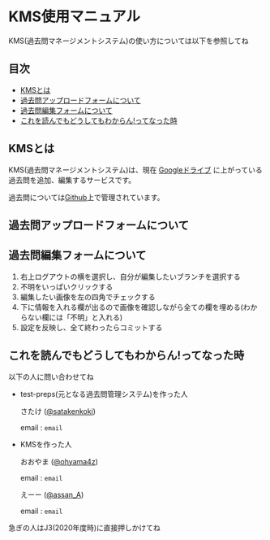# KMS使用マニュアル
KMS(過去問マネージメントシステム)の使い方については以下を参照してね
## 目次
* [KMSとは](#about)
* [過去問アップロードフォームについて](#upload)
* [過去問編集フォームについて](#edit)
* [これを読んでもどうしてもわからん!ってなった時](#help)

<a id="about"></a>
## KMSとは
KMS(過去問マネージメントシステム)は、現在 [Googleドライブ](https://drive.google.com/drive/u/0/folders/1_9maxePxGKNncFftuTUckgSsxZ8CaUd7) に上がっている過去問を追加、編集するサービスです。

過去問については[Github](https://github.com/satackey/test-preps/blob/master/README.md)上で管理されています。

<a id="upload"></a>
## 過去問アップロードフォームについて

<a id="edit"></a>
## 過去問編集フォームについて
1. 右上ログアウトの横を選択し、自分が編集したいブランチを選択する
1. 不明をいっぱいクリックする
1. 編集したい画像を左の四角でチェックする
1. 下に情報を入れる欄が出るので画像を確認しながら全ての欄を埋める(わからない欄には「不明」と入れる)
1. 設定を反映し、全て終わったらコミットする
<a id="help"></a>
## これを読んでもどうしてもわからん!ってなった時
以下の人に問い合わせてね

- test-preps(元となる過去問管理システム)を作った人

    さたけ ([@satakenkoki](https://twitter.com/satakenkoki))

    email : `email`

- KMSを作った人

    おおやま ([@ohyama4z](https://twitter.com/ohyama4z))

    email : `email`

    えーー ([@assan_A](https://twitter.com/asann__A))

    email : `email`

急ぎの人はJ3(2020年度時)に直接押しかけてね

